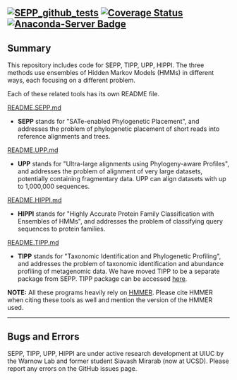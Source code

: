 [![SEPP_github_tests](https://github.com/smirarab/sepp/actions/workflows/sepp_tests.yml/badge.svg)](https://github.com/smirarab/sepp/actions/workflows/sepp_tests.yml) [![Coverage Status](https://coveralls.io/repos/github/smirarab/sepp/badge.svg?branch=master)](https://coveralls.io/github/smirarab/sepp?branch=master) [![Anaconda-Server Badge](https://anaconda.org/bioconda/sepp/badges/version.svg)](https://anaconda.org/bioconda/sepp)
------------------------------------
Summary
------------------------------------
This repository includes code for SEPP, TIPP, UPP, HIPPI.  The three methods use ensembles of Hidden Markov Models (HMMs) in different ways, each focusing on a different problem.

Each of these related tools has its own README file.

[README.SEPP.md](README.SEPP.md)
* **SEPP** stands for "SATe-enabled Phylogenetic Placement", and addresses the problem of phylogenetic placement of short reads into reference alignments and trees.

[README.UPP.md](README.UPP.md)
* **UPP** stands for "Ultra-large alignments using Phylogeny-aware Profiles", and addresses the problem of alignment of very large datasets, potentially containing fragmentary data. UPP can align datasets with up to 1,000,000 sequences.

[README.HIPPI.md](README.HIPPI.md)
* **HIPPI** stands for "Highly Accurate Protein Family Classification with Ensembles of HMMs", and addresses the problem of classifying query sequences to protein families.

[README.TIPP.md](https://github.com/TeraTrees/TIPP/)
* **TIPP** stands for "Taxonomic Identification and Phylogenetic Profiling", and addresses the problem of taxonomic identification and abundance profiling of metagenomic data. We have moved TIPP to be a separate package from SEPP. TIPP package can be accessed [here](https://github.com/TeraTrees/TIPP/).

**NOTE:** All these programs heavily rely on [HMMER](http://hmmer.org/). Please cite HMMER when citing these tools as well and mention the version of the HMMER used. 

---------------------------------------------
Bugs and Errors
---------------------------------------------
SEPP, TIPP, UPP, HIPPI are under active research development at UIUC by the Warnow Lab and former student Siavash Mirarab (now at UCSD). Please report any errors on the GitHub issues page. 


